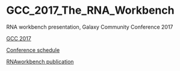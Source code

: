 # GCC_2017_The_RNA_Workbench
RNA workbench presentation, Galaxy Community Conference 2017

[GCC 2017](https://gcc2017.sciencesconf.org/)

[Conference schedule](https://gcc2017.sched.com/)

[RNAworkbench publication](https://doi.org/10.1093/nar/gkw558)
